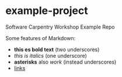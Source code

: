 # example-project
Software Carpentry Workshop Example Repo

Some features of Markdown:
- __this es bold text__ (two underscores)
- _this is italics_ (one underscore)
- **asterisks** also *work* (instead underscores)
- [links](https://home.cern)
